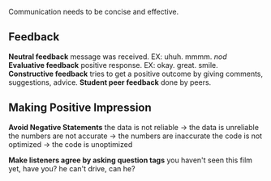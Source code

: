 Communication needs to be concise and effective.

## Feedback
**Neutral feedback** message was received. EX: uhuh. mmmm. *nod*
**Evaluative feedback** positive response. EX: okay. great. smile.
**Constructive feedback** tries to get a positive outcome by giving comments, suggestions, advice.
**Student peer feedback** done by peers.

## Making Positive Impression
**Avoid Negative Statements**
the data is not reliable -> the data is unreliable
the numbers are not accurate -> the numbers are inaccurate
the code is not optimized -> the code is unoptimized

**Make listeners agree by asking question tags**
you haven't seen this film yet, have you?
he can't drive, can he?